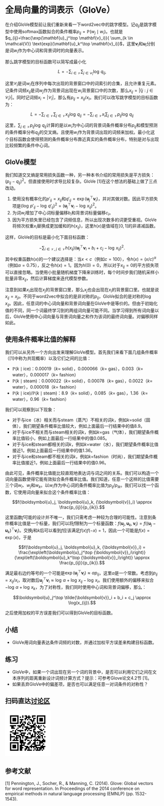 # 全局向量的词表示（GloVe）

在介绍GloVe模型前让我们重新来看一下word2vec中的跳字模型。记$q_{ij}$是跳字模型中使用softmax函数拟合的条件概率$p_{ij}=\mathbb{P}(w_j\mid w_i)$。也就是$q_{ij}=\frac{\exp(\mathbf{u}_j^\top \mathbf{v}_i)}{ \sum_{k \in \mathcal{V}} \text{exp}(\mathbf{u}_k^\top \mathbf{v}_i)}$，这里$\mathbf{v}_i$和$\mathbf{u}_i$分别是词$w_i$作为中心词和背景词时的向量表示。

那么跳字模型的目标函数可以简写成最小化

$$L = -\sum_{i\in\mathcal{V}}\sum_{j\in\mathcal{C}_i} \log\,q_{ij},$$

这里$\mathcal{C}_i$是词$w_i$在序列中每次出现的背景窗口中的词索引的合集，且允许重复元素。记条件词频$x_{ij}$是词$w_j$作为背景词出现在$w_i$背景窗口中的次数，那么$x_{ij} = |\{j:j\in\mathcal{C}_i\}|$。同时记词频$x_i=|\mathcal{C}_i|$，那么有$p_{ij} = x_{ij}/x_i$。我们可以改写跳字模型的目标函数为：

$$L = -\sum_{i\in\mathcal{V}}\sum_{j\in\mathcal{V}} x_{ij} \log\,q_{ij} =
-\sum_{i\in\mathcal{V}} x_i \sum_{j\in\mathcal{V}} p_{ij} \log\,q_{ij}$$

这里，$\sum_{j\in\mathcal{V}} p_{ij} \log\,q_{ij}$计算的是以$w_i$为中心词的背景词条件概率分布$p_{ij}$和模型预测的条件概率分布$q_{ij}$的交叉熵。且使用$w_i$作为背景词出现的词频来加权。最小化这个目标函数会使得预测的条件概率分布靠近真实的条件概率分布，特别是对与出现比较频繁的条件中心词。

## GloVe模型

我们知道交叉熵是常用损失函数一种，另一种本书介绍的常用损失是平方损失：$(p_{ij} - q_{ij})^2$。但直接使用时求导比较复杂。GloVe [1]在这个想法的基础上做了三点改动。

1. 使用没有概率化的$p'_{ij}=x_{ij}$和$q'_{ij}=\exp(\mathbf{u}_j^\top \mathbf{v}_i)$，并对其做对数。因此平方损失项是$\left(\log\,p'_{ij} - \log\,q'_{ij}\right)^2 = \left(\mathbf{u}_j^\top \mathbf{v}_i - \log\,x_{ij}\right)^2$。
2. 为词$w_i$增加了中心词标量偏移$b_i$和背景词标量偏移$c_i$。
3. 因为平方损失里已经包含了词频信息，所以出现次数多的词更受重视。GloVe将频次权重$x_i$替换成更加缓和的$h(x_{ij})$，这里$h(x)$是值域在$[0,1]$的非递减函数。

这样，GloVe的目标是最小化下面目标函数：

$$-\sum_{i\in\mathcal{V},\ j\in\mathcal{V}} h(x_{ij}) \left(\mathbf{u}_j^\top \mathbf{v}_i + b_i + c_j - \log\,x_{ij}\right)^2.$$

其中权重函数$h(x)$的一个建议选择是：当$x < c$（例如$c = 100$），令$h(x) = (x/c)^\alpha$（例如$\alpha = 0.75$），反之令$h(x) = 1$。因为$h(0)=0$，所以对于$x_{ij}=0$的平方损失项可以直接忽略。当使用小批量随机梯度下降来训练时，每个时间步我们随机采样小批量非零$x_{ij}$，然后计算梯度来迭代模型参数。

注意到如果$x_i$出现在$x_j$的背景窗口里，那么$x_{j}$也会出现在$x_i$的背景窗口里。也就是说$x_{ij}=x_{ji}$。不同于word2vec中拟合的是非对称的$p_{ij}$，GloVe拟合的是对称的$\log\, x_{ij}$。因此，任意词的中心词向量和背景词向量在GloVe中是等价的。但由于初始化值的不同，同一个词最终学习到的两组词向量可能不同。当学习得到所有词向量以后，GloVe使用中心词向量与背景词向量之和作为该词的最终词向量。对偏移同样如此。

## 使用条件概率比值的解释

我们可以从另外一个方向出发来理解GloVe模型。首先我们来看下面几组条件概率（[1]中称为共现概率）以及它们之间的比值：

* $\mathbb{P}(k \mid \text{ice})$：0.00019（$k$= solid），0.000066（$k$= gas），0.003（$k$= water），0.000017（$k$= fashion）
* $\mathbb{P}(k \mid \text{steam})$：0.000022（$k$= solid），0.00078（$k$= gas），0.0022（$k$= water），0.000018（$k$= fashion）
* $\mathbb{P}(k \mid \text{ice}) / \mathbb{P}(k \mid \text{steam})$：8.9（$k$= solid），0.085（$k$= gas），1.36（$k$= water），0.96（$k$= fashion）


我们可以观察到以下现象：

* 对于与ice（冰）相关而与steam（蒸汽）不相关的词$k$，例如$k=$solid（固体），我们期望条件概率比值较大，例如上面最后一行结果中的值8.9。
* 对于与ice不相关而与steam相关的词$k$，例如$k=$gas（气体），我们期望条件概率比值较小，例如上面最后一行结果中的值0.085。
* 对于与ice和steam都相关的词$k$，例如$k=$water（水），我们期望条件概率比值接近1，例如上面最后一行结果中的值1.36。
* 对于与ice和steam都不相关的词$k$，例如$k=$fashion（时尚），我们期望条件概率比值接近1，例如上面最后一行结果中的值0.96。

由此可见，条件概率比值能比较直观地表达词与词之间的关系。我们可以构造一个词向量函数使得它能有效拟合条件概率比值。我们知道，任意一个这样的比值需要三个词$w_i$、$w_j$和$w_k$。以$w_i$作为中心词的条件概率比值为${p_{ij}}/{p_{ik}}$。我们可以找一个函数，它使用词向量来拟合这个条件概率比值：

$$f(\boldsymbol{u}_j, \boldsymbol{u}_k, {\boldsymbol{v}}_i) \approx \frac{p_{ij}}{p_{ik}}.$$

这里函数$f$可能的设计并不唯一，我们只需考虑一种较为合理的可能性。注意到条件概率比值是一个标量，我们可以将$f$限制为一个标量函数：$f(\boldsymbol{u}_j, \boldsymbol{u}_k, {\boldsymbol{v}}_i) = f\left((\boldsymbol{u}_j - \boldsymbol{u}_k)^\top {\boldsymbol{v}}_i\right)$。交换$j$和$k$后可以看到$f$应该满足$f(x)f(-x)=1$，因此一个可能是$f(x)=\exp(x)$，于是

$$f(\boldsymbol{u}_j, \boldsymbol{u}_k, {\boldsymbol{v}}_i) = \frac{\exp\left(\boldsymbol{u}_j^\top {\boldsymbol{v}}_i\right)}{\exp\left(\boldsymbol{u}_k^\top {\boldsymbol{v}}_i\right)} \approx \frac{p_{ij}}{p_{ik}}.$$

满足最右边约等号的一个可能是$\exp\left(\boldsymbol{u}_j^\top {\boldsymbol{v}}_i\right) \approx \alpha p_{ij}$，这里$\alpha$是一个常数。考虑到$p_{ij}=x_{ij}/x_i$，取对数后$\boldsymbol{u}_j^\top {\boldsymbol{v}}_i \approx \log\,\alpha + \log\,x_{ij} - \log\,x_i$。我们使用额外的偏移来拟合$- \log\,\alpha + \log\,x_k$，为了对称性，我们同时使用中心词和背景词偏移，那么：

$$\boldsymbol{u}_j^\top \tilde{\boldsymbol{v}}_i + b_i + c_j \approx \log(x_{ij}).$$

之后使用加权的平方误差我们可以得到GloVe的目标函数。

## 小结


* GloVe用词向量表达条件词频的对数，并通过加权平方误差来构建目标函数。


## 练习

* GloVe中，如果一个词出现在另一个词的背景中，是否可以利用它们之间在文本序列的距离重新设计词频计算方式？提示：可参考Glove论文4.2节 [1]。
* 如果丢弃GloVe中的偏差项，是否也可以满足任意一对词条件的对称性？

## 扫码直达[讨论区](https://discuss.gluon.ai/t/topic/4372)

![](../img/qr_glove.svg)

## 参考文献

[1] Pennington, J., Socher, R., & Manning, C. (2014). Glove: Global vectors for word representation. In Proceedings of the 2014 conference on empirical methods in natural language processing (EMNLP) (pp. 1532-1543).
